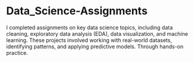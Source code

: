 # Data_Science-Assignments
I completed assignments on key data science topics, including data cleaning, exploratory data analysis (EDA), data visualization, and machine learning. These projects involved working with real-world datasets, identifying patterns, and applying predictive models. Through hands-on practice.
